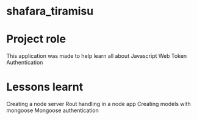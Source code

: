 # shafara_tiramisu

# Project role
This application was made to help learn all about Javascript Web Token Authentication

# Lessons learnt
Creating a node server
Rout handling in a node app
Creating models with mongoose 
Mongoose authentication
